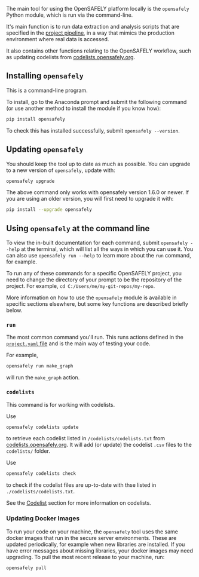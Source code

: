 The main tool for using the OpenSAFELY platform locally is the `opensafely` Python module, which is run via the command-line. 

It's main function is to run data extraction and analysis scripts that are specified in the [project pipeline](actions-pipelines.md), in a way that mimics the production environment where real data is accessed. 

It also contains other functions relating to the OpenSAFELY workflow, such as updating codelists from [codelists.opensafely.org](https://codelists.opensafely.org).

## Installing `opensafely`

This is a command-line program.

To install, go to the Anaconda prompt and submit the following command (or use another method to install the module if you know how):

```bash
pip install opensafely
```

To check this has installed successfully, submit `opensafely --version`.

## Updating `opensafely`

You should keep the tool up to date as much as possible. You can upgrade to a new version of `opensafely`, update with:

```bash
opensafely upgrade
```

The above command only works with opensafely version 1.6.0 or newer. If you are
using an older version, you will first need to upgrade it with:

```bash
pip install --upgrade opensafely
```

## Using `opensafely` at the command line

To view the in-built documentation for each command, submit `opensafely --help` at the terminal, which will list all the ways in which you can use it.
You can also use `opensafely run --help` to learn more about the `run` command, for example.

To run any of these commands for a specific OpenSAFELY project, you need to change the directory of your prompt to be the repository of the project. 
For example,  `cd C:/Users/me/my-git-repos/my-repo`.


More information on how to use the `opensafely` module is available in specific sections elsewhere, but some key functions are described briefly below.

### `run`

The most common command you'll run. 
This runs actions defined in the [`project.yaml` file](actions-pipelines.md) and is the main way of testing your code. 

For example,

```bash
opensafely run make_graph
```

will run the `make_graph` action.


### `codelists`
This command is for working with codelists. 

Use
```bash
opensafely codelists update
```

to retrieve each codelist listed in `/codelists/codelists.txt` from [codelists.opensafely.org](https://codelists.opensafely.org).
It will add (or update) the codelist `.csv` files to the `codelists/` folder.

Use
```bash
opensafely codelists check
```

to check if the codelist files are up-to-date with thse listed in `./codelists/codelists.txt`.

See the [Codelist](codelist-intro.md) section for more information on codelists.


### Updating Docker Images


To run your code on your machine, the `opensafely` tool uses the same docker
images that run in the secure server environments. These are updated
periodically, for example when new libraries are installed. If you have error
messages about missing libraries, your docker images may need upgrading.
To pull the most recent release to your machine, run:

```bash
opensafely pull
```
